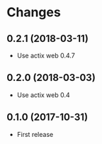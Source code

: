 # Changes

## 0.2.1 (2018-03-11)

* Use actix web 0.4.7


## 0.2.0 (2018-03-03)

* Use actix web 0.4


## 0.1.0 (2017-10-31)

* First release
